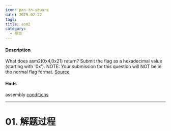 ```yaml
---
icon: pen-to-square
date: 2025-02-27
tags: 
title: asm2
category:
  - 项目
---
```

#### Description

What does asm2(0x4,0x21) return? Submit the flag as a hexadecimal value (starting with '0x'). NOTE: Your submission for this question will NOT be in the normal flag format. [Source](https://jupiter.challenges.picoctf.org/static/7e3eb2f90200ac88126f62ceb4bc3948/test.S)

#### Hints 
assembly [conditions](https://www.tutorialspoint.com/assembly_programming/assembly_conditions.htm)

---
# 01. 解题过程